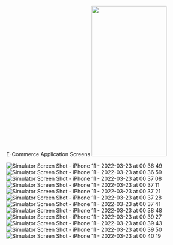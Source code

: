 E-Commerce Application
Screens
<img src="https://user-images.githubusercontent.com/48734681/159593943-ffbf0559-c19e-40a8-bc2d-9a843c6caca1.png" width="200" height="400">

![Simulator Screen Shot - iPhone 11 - 2022-03-23 at 00 36 49](https://user-images.githubusercontent.com/48734681/159593948-6dcd5a88-a611-4eab-b015-523c01eafeda.png)
![Simulator Screen Shot - iPhone 11 - 2022-03-23 at 00 36 59](https://user-images.githubusercontent.com/48734681/159593952-c49faebb-0f82-423d-86a6-ff012f453cf2.png)
![Simulator Screen Shot - iPhone 11 - 2022-03-23 at 00 37 08](https://user-images.githubusercontent.com/48734681/159593955-5f0f912d-dff3-4051-a43d-800c81b3c948.png)
![Simulator Screen Shot - iPhone 11 - 2022-03-23 at 00 37 11](https://user-images.githubusercontent.com/48734681/159593958-2fdf1630-66fe-4921-8645-e0b5466622eb.png)
![Simulator Screen Shot - iPhone 11 - 2022-03-23 at 00 37 21](https://user-images.githubusercontent.com/48734681/159593965-e00c13cd-ff84-4283-98a8-a6b5a87519ea.png)
![Simulator Screen Shot - iPhone 11 - 2022-03-23 at 00 37 28](https://user-images.githubusercontent.com/48734681/159593990-70be38be-f6ef-4f1d-9420-39366afe8680.png)
![Simulator Screen Shot - iPhone 11 - 2022-03-23 at 00 37 41](https://user-images.githubusercontent.com/48734681/159594004-2426dfdd-ae3d-4f8f-a77d-8a7d600efb6e.png)
![Simulator Screen Shot - iPhone 11 - 2022-03-23 at 00 38 48](https://user-images.githubusercontent.com/48734681/159594013-6c83e262-f0ed-433c-b367-c481ef94dec5.png)
![Simulator Screen Shot - iPhone 11 - 2022-03-23 at 00 39 27](https://user-images.githubusercontent.com/48734681/159594028-10b3f4cc-68f5-4a30-94cc-d4e94ad59305.png)
![Simulator Screen Shot - iPhone 11 - 2022-03-23 at 00 39 43](https://user-images.githubusercontent.com/48734681/159594059-3d09f2f3-43ea-4408-accd-c3f699fc9d82.png)
![Simulator Screen Shot - iPhone 11 - 2022-03-23 at 00 39 50](https://user-images.githubusercontent.com/48734681/159594064-05df3a94-da57-4d6d-bf0d-787105f68b07.png)
![Simulator Screen Shot - iPhone 11 - 2022-03-23 at 00 40 19](https://user-images.githubusercontent.com/48734681/159594074-8cc9541e-5ab3-4483-8a04-3b70d7b3c5e7.png)
